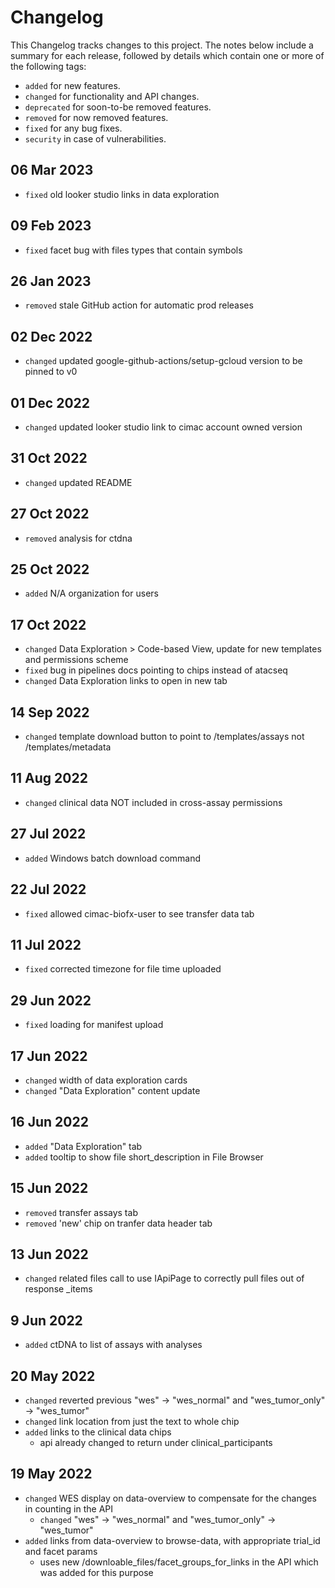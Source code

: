 # Changelog

This Changelog tracks changes to this project. The notes below include a summary for each release, followed by details which contain one or more of the following tags:

- `added` for new features.
- `changed` for functionality and API changes.
- `deprecated` for soon-to-be removed features.
- `removed` for now removed features.
- `fixed` for any bug fixes.
- `security` in case of vulnerabilities.

## 06 Mar 2023

- `fixed` old looker studio links in data exploration

## 09 Feb 2023

- `fixed` facet bug with files types that contain symbols

## 26 Jan 2023

- `removed` stale GitHub action for automatic prod releases

## 02 Dec 2022

- `changed` updated google-github-actions/setup-gcloud version to be pinned to v0

## 01 Dec 2022

- `changed` updated looker studio link to cimac account owned version

## 31 Oct 2022

- `changed` updated README

## 27 Oct 2022

- `removed` analysis for ctdna

## 25 Oct 2022

- `added` N/A organization for users

## 17 Oct 2022

- `changed` Data Exploration > Code-based View, update for new templates and permissions scheme
- `fixed` bug in pipelines docs pointing to chips instead of atacseq
- `changed` Data Exploration links to open in new tab

## 14 Sep 2022

- `changed` template download button to point to /templates/assays not /templates/metadata

## 11 Aug 2022

- `changed` clinical data NOT included in cross-assay permissions

## 27 Jul 2022

- `added` Windows batch download command

## 22 Jul 2022

- `fixed` allowed cimac-biofx-user to see transfer data tab

## 11 Jul 2022

- `fixed` corrected timezone for file time uploaded

## 29 Jun 2022

- `fixed` loading for manifest upload

## 17 Jun 2022

- `changed` width of data exploration cards
- `changed` "Data Exploration" content update

## 16 Jun 2022

- `added` "Data Exploration" tab
- `added` tooltip to show file short_description in File Browser


## 15 Jun 2022

- `removed` transfer assays tab
- `removed` 'new' chip on tranfer data header tab

## 13 Jun 2022

- `changed` related files call to use IApiPage to correctly pull files out of response _items

## 9 Jun 2022

- `added` ctDNA to list of assays with analyses

## 20 May 2022

- `changed` reverted previous "wes" -> "wes_normal" and "wes_tumor_only" -> "wes_tumor"
- `changed` link location from just the text to whole chip
- `added` links to the clinical data chips
  - api already changed to return under clinical_participants

## 19 May 2022

- `changed` WES display on data-overview to compensate for the changes in counting in the API
  - `changed` "wes" -> "wes_normal" and "wes_tumor_only" -> "wes_tumor"
- `added` links from data-overview to browse-data, with appropriate trial_id and facet params
  - uses new /downloable_files/facet_groups_for_links in the API which was added for this purpose
